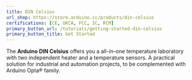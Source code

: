 ```yaml
---
title: DIN Celsius
url_shop: https://store.arduino.cc/products/din-celsius
certifications: [CE, UKCA, FCC, IC, RCM]
primary_button_url: /tutorials/getting-started-din-celsius
primary_button_title: Get Started
---
```


The **Arduino DIN Celsius** offers you a all-in-one temperature laboratory with two independent heater and a temperature sensors. A practical solution for industrial and automation projects, to be complemented with Arduino Opta® family.

